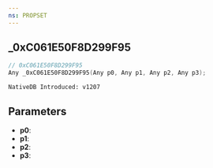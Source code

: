 ```yaml
---
ns: PROPSET
---
```

## _0xC061E50F8D299F95

```c
// 0xC061E50F8D299F95
Any _0xC061E50F8D299F95(Any p0, Any p1, Any p2, Any p3);
```

```
NativeDB Introduced: v1207
```

## Parameters
* **p0**:
* **p1**:
* **p2**:
* **p3**:
